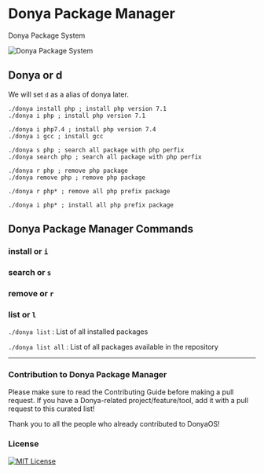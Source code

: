 # Donya Package Manager

Donya Package System

![Donya Package System](https://user-images.githubusercontent.com/2658040/91432025-65355380-e876-11ea-8b4c-400b0aa77a4d.jpg)

## Donya or d

We will set `d` as a alias of donya later.

```
./donya install php ; install php version 7.1
./donya i php ; install php version 7.1

./donya i php7.4 ; install php version 7.4
./donya i gcc ; install gcc

./donya s php ; search all package with php perfix
./donya search php ; search all package with php perfix

./donya r php ; remove php package
./donya remove php ; remove php package

./donya r php* ; remove all php prefix package

./donya i php* ; install all php prefix package
```

## Donya Package Manager Commands

### install or `i`

### search or `s`

### remove or `r`

### list or `l`

`./donya list` : List of all installed packages

`./donya list all` : List of all packages available in the repository

-----------

### Contribution to Donya Package Manager

Please make sure to read the Contributing Guide before making a pull request. If you have a Donya-related project/feature/tool, add it with a pull request to this curated list!

Thank you to all the people who already contributed to DonyaOS!

### License

[![MIT License](https://img.shields.io/github/license/DonyaOS/PackageManager)](LICENSE)
